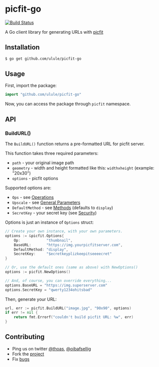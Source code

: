 # picfit-go

[![Build Status](https://travis-ci.org/ulule/picfit-go.svg)](https://travis-ci.org/ulule/picfit-go)

A Go client library for generating URLs with [picfit](https://github.com/thoas/picfit)

## Installation

```bash
$ go get github.com/ulule/picfit-go
```

## Usage

First, import the package:

```go
import "github.com/ulule/picfit-go"
```

Now, you can access the package through `picfit` namespace.

## API

### BuildURL()

The `BuildURL()` function returns a pre-formatted URL for picfit server.

This function takes three required parameters:

* `path` - your original image path
* `geometry` - width and height formatted like this: `widthxheight` (example: "20x30")
* `options` - picfit options

Supported options are:

* `Ops` - see [Operations](https://github.com/thoas/picfit#operations)
* `Upscale` - see [General Parameters](https://github.com/thoas/picfit#general-parameters)
* `DefaultMethod` - see [Methods](https://github.com/thoas/picfit#methods) (defaults to `display`)
* `SecretKey` - your secret key (see [Security](https://github.com/thoas/picfit#security))

Options is just an instance of `Options` struct:

```go
// Create your own instance, with your own parameters.
options := &picfit.Options{
	Op:            "thumbnail",
	BaseURL:       "https://img.yourpicfitserver.com",
	DefaultMethod: "display",
	SecretKey:     "$ecretkeyplizkeepitseeeecret"
}

// Or, use the default ones (same as above) with NewOptions()
options := picfit.NewOptions()

// And, of course, you can override everything...
options.BaseURL = "https://img.superserver.com"
options.SecretKey = "qwerty1234ohitsbad"
```

Then, generate your URL:

```go
url, err := picfit.BuildURL("image.jpg", "90x90", options)
if err != nil {
	return fmt.Errorf("couldn't build picfit URL: %w", err)
}
```

## Contributing

* Ping us on twitter [@thoas](https://twitter.com/thoas), [@oibafsellig](https://twitter.com/oibafsellig)
* Fork the [project](https://github.com/ulule/picfit-go)
* Fix [bugs](https://github.com/ulule/picfit-go/issues)
